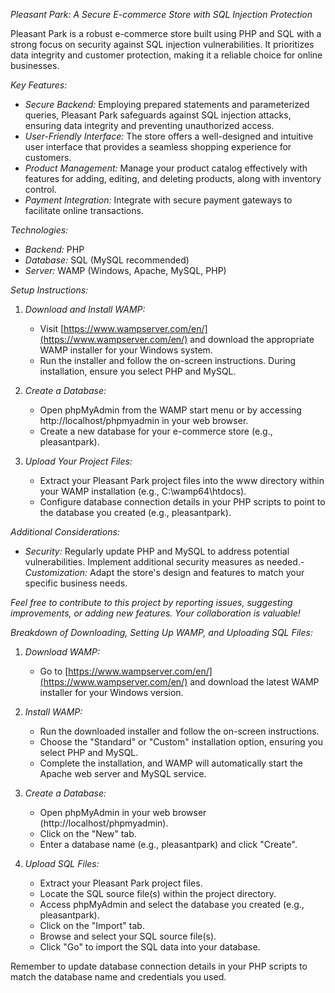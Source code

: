 
*Pleasant Park: A Secure E-commerce Store with SQL Injection Protection*

Pleasant Park is a robust e-commerce store built using PHP and SQL with a strong focus on security against SQL injection vulnerabilities. It prioritizes data integrity and customer protection, making it a reliable choice for online businesses.

*Key Features:*

- *Secure Backend:* Employing prepared statements and parameterized queries, Pleasant Park safeguards against SQL injection attacks, ensuring data integrity and preventing unauthorized access.
- *User-Friendly Interface:* The store offers a well-designed and intuitive user interface that provides a seamless shopping experience for customers.
- *Product Management:* Manage your product catalog effectively with features for adding, editing, and deleting products, along with inventory control.
- *Payment Integration:* Integrate with secure payment gateways to facilitate online transactions.


*Technologies:*

- *Backend:* PHP
- *Database:* SQL (MySQL recommended)
- *Server:* WAMP (Windows, Apache, MySQL, PHP)

*Setup Instructions:*

1. *Download and Install WAMP:*
   - Visit [https://www.wampserver.com/en/](https://www.wampserver.com/en/) and download the appropriate WAMP installer for your Windows system.
   - Run the installer and follow the on-screen instructions. During installation, ensure you select PHP and MySQL.

2. *Create a Database:*
   - Open phpMyAdmin from the WAMP start menu or by accessing http://localhost/phpmyadmin in your web browser.
   - Create a new database for your e-commerce store (e.g., pleasantpark).

3. *Upload Your Project Files:*
   - Extract your Pleasant Park project files into the www directory within your WAMP installation (e.g., C:\wamp64\htdocs).
   - Configure database connection details in your PHP scripts to point to the database you created (e.g., pleasantpark).

*Additional Considerations:*

- *Security:* Regularly update PHP and MySQL to address potential vulnerabilities. Implement additional security measures as needed.- *Customization:* Adapt the store's design and features to match your specific business needs.

*Feel free to contribute to this project by reporting issues, suggesting improvements, or adding new features. Your collaboration is valuable!*

*Breakdown of Downloading, Setting Up WAMP, and Uploading SQL Files:*

1. *Download WAMP:*
   - Go to [https://www.wampserver.com/en/](https://www.wampserver.com/en/) and download the latest WAMP installer for your Windows version.

2. *Install WAMP:*
   - Run the downloaded installer and follow the on-screen instructions.
   - Choose the "Standard" or "Custom" installation option, ensuring you select PHP and MySQL.
   - Complete the installation, and WAMP will automatically start the Apache web server and MySQL service.

3. *Create a Database:*
   - Open phpMyAdmin in your web browser (http://localhost/phpmyadmin).
   - Click on the "New" tab.
   - Enter a database name (e.g., pleasantpark) and click "Create".

4. *Upload SQL Files:*
   - Extract your Pleasant Park project files.
   - Locate the SQL source file(s) within the project directory.
   - Access phpMyAdmin and select the database you created (e.g., pleasantpark).
   - Click on the "Import" tab.
   - Browse and select your SQL source file(s).
   - Click "Go" to import the SQL data into your database.

Remember to update database connection details in your PHP scripts to match the database name and credentials you used.
